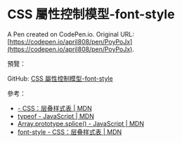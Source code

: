 # CSS 屬性控制模型-font-style

A Pen created on CodePen.io. Original URL: [https://codepen.io/april808/pen/PoyPoJx](https://codepen.io/april808/pen/PoyPoJx).

預覽：

GitHub: [CSS 屬性控制模型-font-style](./dist/index.html)

參考：
- [<angle> - CSS：层叠样式表 | MDN](https://developer.mozilla.org/zh-CN/docs/Web/CSS/angle)
- [typeof - JavaScript | MDN](https://developer.mozilla.org/zh-TW/docs/Web/JavaScript/Reference/Operators/typeof)
- [Array.prototype.splice() - JavaScript | MDN](https://developer.mozilla.org/zh-TW/docs/Web/JavaScript/Reference/Global_Objects/Array/splice)
- [font-style - CSS：层叠样式表 | MDN](https://developer.mozilla.org/zh-CN/docs/Web/CSS/font-style)